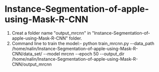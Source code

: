 # Instance-Segmentation-of-apple-using-Mask-R-CNN

1) Creat a folder name "output_mrcnn" in "Instance-Segmentation-of-apple-using-Mask-R-CNN"  folder.
2) Command line to train the model:-
python train_mrcnn.py --data_path /home/nalin/Instance-Segmentation-of-apple-using-Mask-R-CNN/data_set/ --model mrcnn --epoch 50 --output_dir /home/nalin/Instance-Segmentation-of-apple-using-Mask-R-CNN/output_mrcnn
